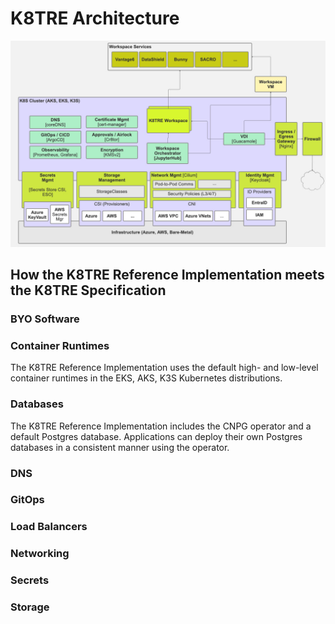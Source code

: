 # K8TRE Architecture

![High-Level K8TRE Architecture](img/K8TRE-high-level.png)

## How the K8TRE Reference Implementation meets the K8TRE Specification

### BYO Software

### Container Runtimes

The K8TRE Reference Implementation uses the default high- and low-level container runtimes in the EKS, AKS, K3S Kubernetes distributions. 

### Databases

The K8TRE Reference Implementation includes the CNPG operator and a default Postgres database. Applications can deploy their own Postgres databases in a consistent manner using the operator.

### DNS

### GitOps

### Load Balancers

### Networking

### Secrets

### Storage